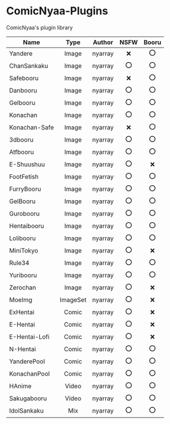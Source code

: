 # ComicNyaa-Plugins
ComicNyaa's plugin library

| Name          | Type     | Author     | NSFW | Booru |
|---------------|:--------:|:----------:|:----:|:-----:|
| Yandere       | Image    | nyarray | ❌   | ⭕     |
| ChanSankaku   | Image    | nyarray | ⭕   | ⭕     |
| Safebooru     | Image    | nyarray | ❌   | ⭕     |
| Danbooru      | Image    | nyarray | ⭕   | ⭕     |
| Gelbooru      | Image    | nyarray | ⭕   | ⭕     |
| Konachan      | Image    | nyarray | ⭕   | ⭕     |
| Konachan-Safe | Image    | nyarray | ❌   | ⭕     |
| 3dbooru       | Image    | nyarray | ⭕   | ⭕     |
| Atfbooru      | Image    | nyarray | ⭕   | ⭕     |
| E-Shuushuu    | Image    | nyarray | ⭕   | ❌     |
| FootFetish    | Image    | nyarray | ⭕   | ⭕     |
| FurryBooru    | Image    | nyarray | ⭕   | ⭕     |
| GelBooru      | Image    | nyarray | ⭕   | ⭕     |
| Gurobooru     | Image    | nyarray | ⭕   | ⭕     |
| Hentaibooru   | Image    | nyarray | ⭕   | ⭕     |
| Lolibooru     | Image    | nyarray | ⭕   | ⭕     |
| MiniTokyo     | Image    | nyarray | ⭕   | ❌     |
| Rule34        | Image    | nyarray | ⭕   | ⭕     |
| Yuribooru     | Image    | nyarray | ⭕   | ⭕     |
| Zerochan      | Image    | nyarray | ⭕   | ❌     |
| MoeImg        | ImageSet | nyarray | ⭕   | ❌     |
| ExHentai      | Comic    | nyarray | ⭕   | ❌     |
| E-Hentai      | Comic    | nyarray | ⭕   | ❌     |
| E-Hentai-Lofi | Comic    | nyarray | ⭕   | ❌     |
| N-Hentai      | Comic    | nyarray | ⭕   | ⭕     |
| YanderePool   | Comic    | nyarray | ⭕   | ⭕     |
| KonachanPool  | Comic    | nyarray | ⭕   | ⭕     |
| HAnime        | Video    | nyarray | ⭕   | ⭕     |
| Sakugabooru   | Video    | nyarray | ⭕   | ⭕     |
| IdolSankaku   | Mix      | nyarray | ⭕   | ⭕     |
